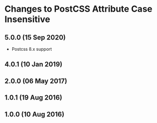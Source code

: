 # Changes to PostCSS Attribute Case Insensitive

## 5.0.0 (15 Sep 2020)

- Postcss 8.x support

## 4.0.1 (10 Jan 2019)

## 2.0.0 (06 May 2017)

## 1.0.1 (19 Aug 2016)

## 1.0.0 (10 Aug 2016)

